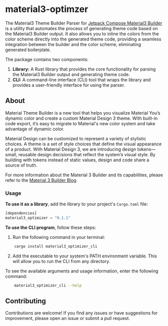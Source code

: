 # material3-optimzer

The Material3 Theme Builder Parser for [Jetpack Compose Material3 Builder](https://m3.material.io/theme-builder#/custom) is a utility that automates the process of generating theme code based on the Material3 Builder output. It also allows you to inline the colors from the color scheme directly into the generated theme code, providing a seamless integration between the builder and the color scheme, eliminating generated boilerplate.

The package contains two components:

1. **Library:** A Rust library that provides the core functionality for parsing the Material3 Builder output and generating theme code.
2. **CLI:** A command-line interface (CLI) tool that wraps the library and provides a user-friendly interface for using the parser.

## About

Material Theme Builder is a new tool that helps you visualize Material You’s dynamic color and create a custom Material Design 3 theme. With built-in code export, it’s easy to migrate to Material's new color system and take advantage of dynamic color.

Material Design can be customized to represent a variety of stylistic choices. A theme is a set of style choices that define the visual appearance of a product. With Material Design 3, we are introducing design tokens—small, reusable design decisions that reflect the system’s visual style. By building with tokens instead of static values, design and code share a source of truth.

For more information about the Material 3 Builder and its capabilities, please refer to the [Material 3 Builder Blog](https://material.io/blog/material-theme-builder).

### Usage

**To use it as a library**, add the library to your project's `Cargo.toml` file:
```rust
[dependencies]
material3_optimizer = "0.1.1"
```

**To use the CLI program**, follow these steps:

1. Run the following command in your terminal:

```bash
    cargo install material3_optimizer_cli
```
2. Add the executable to your system's PATH environment variable. This will allow you to run the CLI from any directory.

To see the available arguments and usage information, enter the following command:
```bash
    material3_optimizer_cli --help
```

## Contributing

Contributions are welcome! If you find any issues or have suggestions for improvement, please open an issue or submit a pull request.

